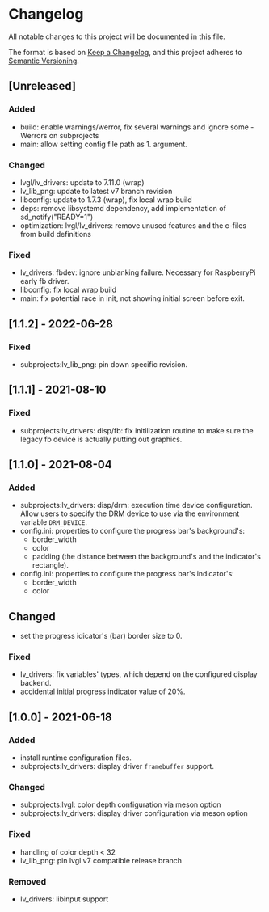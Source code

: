 # Changelog
All notable changes to this project will be documented in this file.

The format is based on [Keep a Changelog](https://keepachangelog.com/en/1.0.0/),
and this project adheres to [Semantic Versioning](https://semver.org/spec/v2.0.0.html).

## [Unreleased]
### Added
 - build: enable warnings/werror, fix several warnings and ignore some -Werrors on subprojects
 - main: allow setting config file path as 1. argument.

### Changed
 - lvgl/lv_drivers: update to 7.11.0 (wrap)
 - lv_lib_png: update to latest v7 branch revision
 - libconfig: update to 1.7.3 (wrap), fix local wrap build
 - deps: remove libsystemd dependency, add implementation of sd_notify("READY=1")
 - optimization: lvgl/lv_drivers: remove unused features and the c-files from build definitions

### Fixed
 - lv_drivers: fbdev: ignore unblanking failure. Necessary for RaspberryPi early fb driver.
 - libconfig: fix local wrap build
 - main: fix potential race in init, not showing initial screen before exit.


## [1.1.2] - 2022-06-28
### Fixed
 - subprojects:lv_lib_png: pin down specific revision.


## [1.1.1] - 2021-08-10
### Fixed
 - subprojects:lv_drivers: disp/fb: fix initilization routine to make sure the legacy fb device is actually putting out graphics.


## [1.1.0] - 2021-08-04
### Added
 - subprojects:lv_drivers: disp/drm: execution time device configuration. Allow users to specify the DRM device to use via the environment variable `DRM_DEVICE`.
 - config.ini: properties to configure the progress bar's background's:
   * border_width
   * color
   * padding (the distance between the background's and the indicator's rectangle).
 - config.ini: properties to configure the progress bar's indicator's:
   * border_width
   * color

## Changed
 - set the progress idicator's (bar) border size to 0.

### Fixed
 - lv_drivers: fix variables' types, which depend on the configured display backend.
 - accidental initial progress indicator value of 20%.


## [1.0.0] - 2021-06-18
### Added
 - install runtime configuration files.
 - subprojects:lv_drivers: display driver `framebuffer` support.

### Changed
 - subprojects:lvgl: color depth configuration via meson option
 - subprojects:lv_drivers: display driver configuration via meson option

### Fixed
 - handling of color depth < 32
 - lv_lib_png: pin lvgl v7 compatible release branch

### Removed
 - lv_drivers: libinput support
